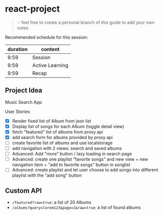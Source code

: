 # react-project

> 💡 feel free to create a personal branch of this guide to add your own notes

Recommended schedule for this session:

| duration | content         |
| -------- | --------------- |
| 9:59     | Session         |
| 9:59     | Active Learning |
| 9:59     | Recap           |

## Project Idea

Music Search App

User Stories

- [x] Render fixed list of Album from json list
- [x] Display list of songs for each Album (toggle detail view)
- [x] fetch "featured" list of albums from proxy api
- [x] add search form for albums provided by proxy api
- [ ] create favorite list of albums and use localstorage
- [ ] add navigation with 2 views: search and saved albums
- [ ] Advanced: Add "more" button / lazy loading in search page
- [ ] Advanced: create one playlist "favorite songs" and new view + new navigation item + "add to favorite songs" button in songlist
- [ ] Advanced: create playlist and let user choose to add songs into different playlist with the "add song" button

## Custom API

- `/featured?raw=true`: a list of 20 Albums
- `/albums?query=lorem123&page=1&raw=true`: a list of found albums
